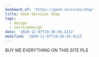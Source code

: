 ```yaml
---
bookmark_of: 'https://good.services/shop'
title: Good Services Shop
tags:
  - design
  - servicedesign
date: '2020-12-07T19:36:59.411Z'
modified: '2020-12-07T19:36:59.411Z'
---
```

BUY ME EVERYTHING ON THIS SITE PLS
